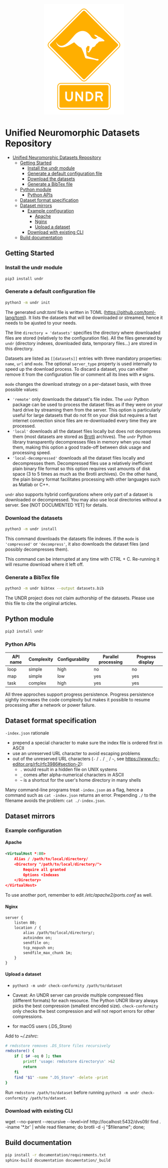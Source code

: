 <p align="center">
    <img src="https://raw.githubusercontent.com/neuromorphicsystems/undr/main/undr.png" width="256">
</p>

# Unified Neuromorphic Datasets Repository

- [Unified Neuromorphic Datasets Repository](#unified-neuromorphic-datasets-repository)
    - [Getting Started](#getting-started)
        - [Install the undr module](#install-the-undr-module)
        - [Generate a default configuration file](#generate-a-default-configuration-file)
        - [Download the datasets](#download-the-datasets)
        - [Generate a BibTex file](#generate-a-bibtex-file)
    - [Python module](#python-module)
        - [Python APIs](#python-apis)
    - [Dataset format specification](#dataset-format-specification)
    - [Dataset mirrors](#dataset-mirrors)
        - [Example configuration](#example-configuration)
            - [Apache](#apache)
            - [Nginx](#nginx)
            - [Upload a dataset](#upload-a-dataset)
        - [Download with existing CLI](#download-with-existing-cli)
    - [Build documentation](#build-documentation)

## Getting Started

### Install the undr module

```sh
pip3 install undr
```

### Generate a default configuration file

```sh
python3 -m undr init
```

The generated _undr.toml_ file is written in TOML (https://github.com/toml-lang/toml). It lists the datasets that will be downloaded or streamed, hence it needs to be ajusted to your needs.

The line `directory = 'datasets'` specifies the directory where downloaded files are stored (relatively to the configuration file). All the files generated by `undr` (directory indexes, downloaded data, temporary files...) are stored in this directory.

Datasets are listed as `[[datasets]]` entries with three mandatory properties: `name`, `url` and `mode`. The optional `server_type` property is used internally to speed up the download process. To discard a dataset, you can either remove it from the configuration file or comment all its lines with `#` signs.

`mode` changes the download strategy on a per-dataset basis, with three possible values:

-   `'remote'` only downloads the dataset's file index. The `undr` Python package can be used to process the dataset files as if they were on your hard drive by streaming them from the server. This option is particularly useful for large datasets that do not fit on your disk but requires a fast internet connection since files are re-downloaded every time they are processed.
-   `'local'` downloads all the dataset files locally but does not decompress them (most datasets are stored as [Brotli](https://github.com/google/brotli/) archives). The `undr` Python library transparently decompresses files in memory when you read them, making this option a good trade-off between disk usage and processing speed.
-   `'local-decompressed'` downloads all the dataset files locally and decompresses them. Decompressed files use a relatively inefficient plain binary file format so this option requires vast amounts of disk space (3 to 5 times as much as the Brotli archives). On the other hand, the plain binary format facilitates processing with other languages such as Matlab or C++.

`undr` also supports hybrid configurations where only part of a dataset is downloaded or decompressed. You may also use local directories without a server. See [NOT DOCUMENTED YET] for details.

### Download the datasets

```sh
python3 -m undr install
```

This command downloads the datasets file indexes. If the `mode` is `'compressed'` or `'decompress'`, it also downloads the dataset files (and possibly decompresses them).

This command can be interrupted at any time with CTRL + C. Re-running it will resume download where it left off.

### Generate a BibTex file

```sh
python3 -m undr bibtex --output datasets.bib
```

The UNDR project does not claim authorship of the datasets. Please use this file to cite the origiinal articles.

## Python module

```sh
pip3 install undr
```

### Python APIs

| API name | Complexity | Configurability | Parallel processing | Progress display |
| -------- | ---------- | --------------- | ------------------- | ---------------- |
| loop     | simple     | high            | no                  | no               |
| map      | simple     | low             | yes                 | yes              |
| task     | complex    | high            | yes                 | yes              |

All three approches support progress persistence. Progress persistence sightly increases the code complexity but makes it possible to resume processing after a network or power failure.

## Dataset format specification

`-index.json` rationale

-   prepend a special character to make sure the index file is ordered first in ASCII
-   use an unreserved URL character to avoid escaping problems
-   out of the unreserved URL characters (`-` / `.` / `_` / `~`, see https://www.rfc-editor.org/rfc/rfc3986#section-2):
    -   `.` would result in a hidden file on UNIX systems
    -   `_` comes after alpha-numerical characters in ASCII
    -   `~` is a shortcut for the user's home directory in many shells

Many command-line programs treat `-index.json` as a flag, hence a command such as `cat -index.json` returns an error. Prepending `./` to the filename avoids the problem: `cat ./-index.json`.

## Dataset mirrors

### Example configuration

#### Apache

```xml
<VirtualHost *:80>
    Alias / /path/to/local/directory/
    <Directory "/path/to/local/directory/">
        Require all granted
        Options +Indexes
    </Directory>
</VirtualHost>
```

To use another port, remember to edit _/etc/apache2/ports.conf_ as well.

#### Nginx

```nginx
server {
    listen 80;
    location / {
        alias /path/to/local/directory/;
        autoindex on;
        sendfile on;
        tcp_nopush on;
        sendfile_max_chunk 1m;
    }
}
```

#### Upload a dataset

-   `python3 -m undr check-conformity /path/to/dataset`

-   Caveat: An UNDR server can provide multiple compressed files (different formats) for each resource. The Python UNDR library always picks the best compression (smallest encoded size). `check-conformity` only checks the best compression and will not report errors for other compressions.

-   for macOS users (.DS_Store)

Add to _~/.zshrc_:

```sh
# rmdsstore removes .DS_Store files recursively
rmdsstore() {
    if [ $# -eq 0 ]; then
        printf 'usage: rmdsstore directory\n' >&2
        return
    fi
    find "$1" -name ".DS_Store" -delete -print
}
```

Run `rmdsstore /path/to/dataset` before running `python3 -m undr check-conformity /path/to/dataset`.

### Download with existing CLI

wget --no-parent --recursive --level=inf http://localhost:5432/dvs09/
find . -iname '\*.br' | while read filename; do brotli -d -j "$filename"; done;

## Build documentation

```sh
pip install -r documentation/requirements.txt
sphinx-build documentation documentation/_build
```
